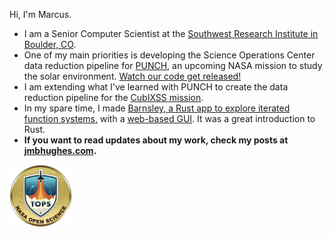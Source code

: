 Hi, I'm Marcus. 

- I am a Senior Computer Scientist at the [Southwest Research Institute in Boulder, CO](https://www.boulder.swri.edu/). 
- One of my main priorities is developing the Science Operations Center data reduction pipeline for [PUNCH](https://punch.space.swri.edu/), an upcoming NASA mission to study the solar environment. [Watch our code get released!](https://github.com/punch-mission)
- I am extending what I've learned with PUNCH to create the data reduction pipeline for the [CubIXSS mission](https://github.com/CubIXSS). 
- In my spare time, I made [Barnsley, a Rust app to explore iterated function systems,](https://github.com/jmbhughes/barnsley) with a [web-based GUI](https://jmbhughes.com/barnsley_gui/). It was a great introduction to Rust.
- **If you want to read updates about my work, check my posts at [jmbhughes.com](https://jmbhughes.com).**

<a href="https://www.credly.com/badges/4d400179-8866-470d-b69a-867c92a71e53/public_url"><img src='nasa-open-science.png' width='100'></a>
